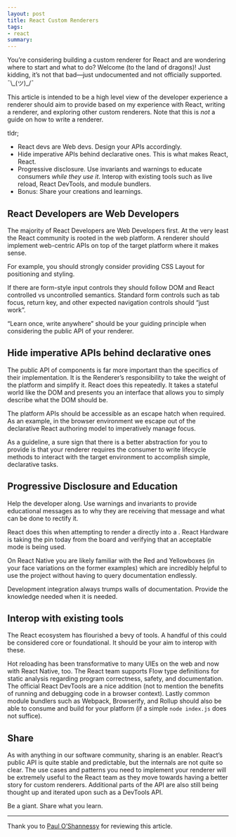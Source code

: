 ```yaml
---
layout: post
title: React Custom Renderers
tags:
- react
summary:
---
```


You’re considering building a custom renderer for React and are wondering where to start and what to do? Welcome (to the land of dragons)! Just kidding, it’s not that bad—just undocumented and not officially supported. ¯\\_(ツ)\_/¯

This article is intended to be a high level view of the developer experience a renderer should aim to provide based on my experience with React, writing a renderer, and exploring other custom renderers. Note that this is *not* a guide on how to write a renderer.

tldr;

* React devs are Web devs. Design your APIs accordingly.
* Hide imperative APIs behind declarative ones. This is what makes React, React.
* Progressive disclosure. Use invariants and warnings to educate consumers *while they use it*.
Interop with existing tools such as live reload, React DevTools, and module bundlers.
* Bonus: Share your creations and learnings.

## React Developers are Web Developers

The majority of React Developers are Web Developers first. At the very least the React community is rooted in the web platform. A renderer should implement web-centric APIs on top of the target platform where it makes sense.

For example, you should strongly consider providing CSS Layout for positioning and styling.

If there are form-style input controls they should follow DOM and React controlled vs uncontrolled semantics. Standard form controls such as tab focus, return key, and other expected navigation controls should “just work”.

“Learn once, write anywhere” should be your guiding principle when considering the public API of your renderer.

## Hide imperative APIs behind declarative ones

The public API of components is far more important than the specifics of their implementation. It is the Renderer’s responsibility to take the weight of the platform and simplify it. React does this repeatedly. It takes a stateful world like the DOM and presents you an interface that allows you to simply describe what the DOM should be.

The platform APIs should be accessible as an escape hatch when required. As an example, in the browser environment we escape out of the declarative React authoring model to imperatively manage focus.

As a guideline, a sure sign that there is a better abstraction for you to provide is that your renderer requires the consumer to write lifecycle methods to interact with the target environment to accomplish simple, declarative tasks.

## Progressive Disclosure and Education

Help the developer along. Use warnings and invariants to provide educational messages as to why they are receiving that message and what can be done to rectify it.

React does this when attempting to render a <tr /> directly into a <table />. React Hardware is taking the pin today from the board and verifying that an acceptable mode is being used.

On React Native you are likely familiar with the Red and Yellowboxes (in your face variations on the former examples) which are incredibly helpful to use the project without having to query documentation endlessly. 

Development integration always trumps walls of documentation. Provide the knowledge needed when it is needed.

## Interop with existing tools

The React ecosystem has flourished a bevy of tools. A handful of this could be considered core or foundational. It should be your aim to interop with these.

Hot reloading has been transformative to many UIEs on the web and now with React Native, too. The React team supports Flow type definitions for static analysis regarding program correctness, safety, and documentation. The official React DevTools are a nice addition (not to mention the benefits of running and debugging code in a browser context). Lastly common module bundlers such as Webpack, Browserify, and Rollup should also be able to consume and build for your platform (if a simple `node index.js` does not suffice).

## Share

As with anything in our software community, sharing is an enabler. React’s public API is quite stable and predictable, but the internals are not quite so clear. The use cases and patterns you need to implement your renderer will be extremely useful to the React team as they move towards having a better story for custom renderers. Additional parts of the API are also still being thought up and iterated upon such as a DevTools API.

Be a giant. Share what you learn.

---

Thank you to [Paul O’Shannessy](https://twitter.com/zpao) for reviewing this article.

